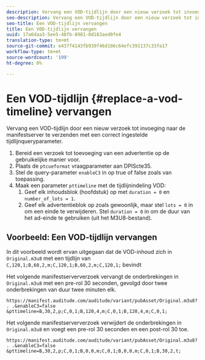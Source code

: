 ```yaml
---
description: Vervang een VOD-tijdlijn door een nieuw verzoek tot invoeging naar de manifestserver te verzenden met een correct ingestelde tijdlijnqueryparameter.
seo-description: Vervang een VOD-tijdlijn door een nieuw verzoek tot invoeging naar de manifestserver te verzenden met een correct ingestelde tijdlijnqueryparameter.
seo-title: Een VOD-tijdlijn vervangen
title: Een VOD-tijdlijn vervangen
uuid: 17a6daa3-5ee5-48fb-8981-0d183aed0fe4
translation-type: tm+mt
source-git-commit: e437f4143fb939f46d106c64efc391137c33fe17
workflow-type: tm+mt
source-wordcount: '199'
ht-degree: 0%

---
```



# Een VOD-tijdlijn {#replace-a-vod-timeline} vervangen

Vervang een VOD-tijdlijn door een nieuw verzoek tot invoeging naar de manifestserver te verzenden met een correct ingestelde tijdlijnqueryparameter.

1. Bereid een verzoek tot toevoeging van een advertentie op de gebruikelijke manier voor.
1. Plaats de `ptcueformat` vraagparameter aan DPIScte35.
1. Stel de query-parameter `enableC3` in op true of false zoals van toepassing.
1. Maak een parameter `pttimeline` met de tijdlijnindeling VOD:
   1. Geef elk inhoudsblok (hoofdstuk) op met `duration = 0` en `number_of_lots = 1`.
   1. Geef elk advertentieblok op zoals gewoonlijk, maar stel `lots = 0` in om een einde te verwijderen. Stel `duration = 0` in om de duur van het ad-einde te gebruiken (uit het M3U8-bestand).

## Voorbeeld: Een VOD-tijdlijn vervangen

In dit voorbeeld wordt ervan uitgegaan dat de VOD-inhoud zich in `Original.m3u8` met een tijdlijn van `C,120,1;B,60,2,m;C,120,1;B,60,2,m;C,120,1;` bevindt

Het volgende manifestserververzoek vervangt de onderbrekingen in `Original.m3u8` met een pre-rol 30 seconden, gevolgd door twee onderbrekingen van duur twee minuten elk.

```
https://manifest.auditude.com/auditude/variant/pubAsset/Original.m3u8?. . .&enableC3=false 
&pttimeline=B,30,2,p;C,0,1;B,120,4,m;C,0,1;B,120,4,m;C,0,1;
```

Het volgende manifestserververzoek verwijdert de onderbrekingen in `Original.m3u8` en voegt een pre-rol 30 seconden en een post-rol 30 toe.

```
https://manifest.auditude.com/auditude/variant/pubAsset/Original.m3u8?. . .&enableC3=false 
&pttimeline=B,30,2,p;C,0,1;B,0,0,m;C,0,1;B,0,0,m;C,0,1;B,30,2,t;
```
